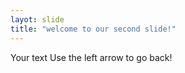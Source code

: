 ```yaml
---
layot: slide
title: "welcome to our second slide!"
---
```

Your text
Use the left arrow to go back!
